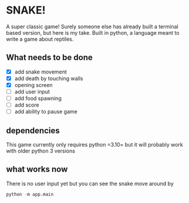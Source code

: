 # SNAKE!

A super classic game! Surely someone else has already built a terminal based version, but here is my take.
Built in python, a language meant to write a game about reptiles.

## What needs to be done
- [x] add snake movement
- [x] add death by touching walls
- [x] opening screen
- [ ] add user input
- [ ] add food spawning
- [ ] add score
- [ ] add ability to pause game

## dependencies

This game currently only requires python =3.10= but it will probably work with older python 3 versions


## what works now
There is no user input yet but you can see the snake move around by
```python
python -m app.main
```
